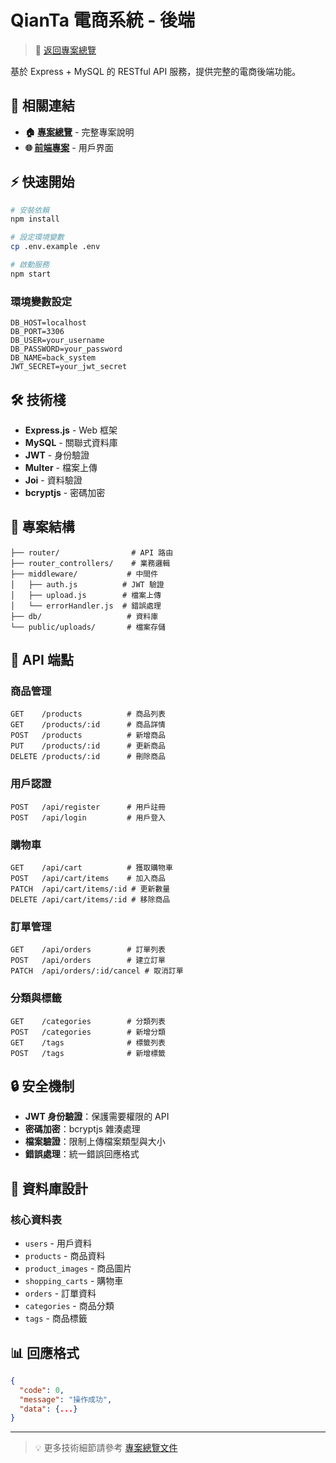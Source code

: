 # QianTa 電商系統 - 後端

> 📖 [返回專案總覽](https://github.com/Qoo143/QianTa)

基於 Express + MySQL 的 RESTful API 服務，提供完整的電商後端功能。

## 🔗 相關連結
- **🏠 [專案總覽](https://github.com/Qoo143/QianTa)** - 完整專案說明  
- **🌐 [前端專案](https://github.com/Qoo143/finall_front)** - 用戶界面

## ⚡ 快速開始

```bash
# 安裝依賴
npm install

# 設定環境變數
cp .env.example .env

# 啟動服務
npm start
```

### 環境變數設定
```env
DB_HOST=localhost
DB_PORT=3306
DB_USER=your_username
DB_PASSWORD=your_password
DB_NAME=back_system
JWT_SECRET=your_jwt_secret
```

## 🛠 技術棧

- **Express.js** - Web 框架
- **MySQL** - 關聯式資料庫
- **JWT** - 身份驗證
- **Multer** - 檔案上傳
- **Joi** - 資料驗證
- **bcryptjs** - 密碼加密

## 📁 專案結構

```
├── router/                # API 路由
├── router_controllers/    # 業務邏輯
├── middleware/           # 中間件
│   ├── auth.js          # JWT 驗證
│   ├── upload.js        # 檔案上傳
│   └── errorHandler.js  # 錯誤處理
├── db/                   # 資料庫
└── public/uploads/       # 檔案存儲
```

## 🔌 API 端點

### 商品管理
```
GET    /products          # 商品列表
GET    /products/:id      # 商品詳情  
POST   /products          # 新增商品
PUT    /products/:id      # 更新商品
DELETE /products/:id      # 刪除商品
```

### 用戶認證
```
POST   /api/register      # 用戶註冊
POST   /api/login         # 用戶登入
```

### 購物車
```
GET    /api/cart          # 獲取購物車
POST   /api/cart/items    # 加入商品
PATCH  /api/cart/items/:id # 更新數量
DELETE /api/cart/items/:id # 移除商品
```

### 訂單管理
```
GET    /api/orders        # 訂單列表
POST   /api/orders        # 建立訂單
PATCH  /api/orders/:id/cancel # 取消訂單
```

### 分類與標籤
```
GET    /categories        # 分類列表
POST   /categories        # 新增分類
GET    /tags              # 標籤列表
POST   /tags              # 新增標籤
```

## 🔒 安全機制

- **JWT 身份驗證**：保護需要權限的 API
- **密碼加密**：bcryptjs 雜湊處理
- **檔案驗證**：限制上傳檔案類型與大小
- **錯誤處理**：統一錯誤回應格式

## 💾 資料庫設計

### 核心資料表
- `users` - 用戶資料
- `products` - 商品資料
- `product_images` - 商品圖片
- `shopping_carts` - 購物車
- `orders` - 訂單資料
- `categories` - 商品分類
- `tags` - 商品標籤

## 📊 回應格式

```json
{
  "code": 0,
  "message": "操作成功",
  "data": {...}
}
```

---

> 💡 更多技術細節請參考 [專案總覽文件](https://github.com/Qoo143/QianTa)
